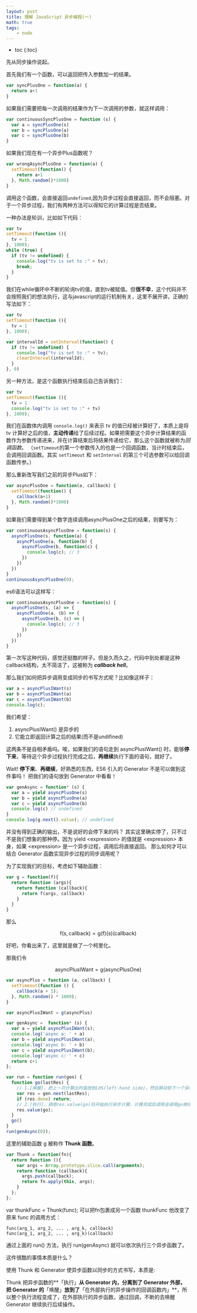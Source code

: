 ```yaml
---
layout: post
title: 理解 JavaScript 异步编程(一)
math: true
tags:
    - node
---
```


* toc
{:toc}

先从同步操作说起。

首先我们有一个函数，可以返回把传入参数加一的结果。

```javascript
var syncPlusOne = function(a) {
  return a+1
}
```

如果我们需要把每一次调用的结果作为下一次调用的参数，就这样调用：

```javascript
var continuousSyncPlusOne = function (s) {
  var a = syncPlusOne(s)
  var b = syncPlusOne(a)
  var c = syncPlusOne(b)
}
```

如果我们现在有一个异步Plus函数呢？

```javascript
var wrongAsyncPlusOne = function(a) {
  setTimeout(function() {
    return a+1
  }, Math.random()*1000)
}
```

调用这个函数，会直接返回`undefined`,因为异步过程会直接返回，而不会阻塞。对于一个异步过程，我们有两种方法可以得知它的计算过程是否结束。

一种办法是轮训，比如如下代码：

```javascript
var tv
setTimeout(function (){
  tv = 1
}, 1000);
while (true) {
  if (tv != undefined) {
    console.log("tv is set to :" + tv);
    break;
  }
}
```

我们在while循环中不断的轮询tv的值，直到tv被赋值。但**很不幸**，这个代码并不会按照我们的想法执行，这与javascript的运行机制有关，这里不展开讲，正确的写法如下：

```javascript
var tv
setTimeout(function (){
  tv = 1
}, 1000);

var intervalId = setInterval(function() {
  if (tv != undefined) {
    console.log("tv is set to :" + tv);
    clearInterval(intervalId);
  }
}, 0)
```

另一种方法，是这个函数执行结束后自己告诉我们：

```javascript
var tv
setTimeout(function (){
  tv = 1
  console.log("tv is set to :" + tv)
}, 1000);
```

我们在函数体内调用 `console.log()` 来表示 tv 的值已经被计算好了，本质上是将 tv 计算好之后的值，**主动传递**给了后续过程。如果把需要这个异步计算结果的函数作为参数传递进来，并在计算结束后将结果传递给它，那么这个函数就被称为*回调函数*。
（`setTimeout`的第一个参数传入的也是一个回调函数，当计时结束后，会调用回调函数。其实 `setTimeout` 和 `setInterval` 的第三个可选参数可以给回调函数传参。）

那么重新改写我们之前的异步Plus如下：

```javascript
var asyncPlusOne = function(a, callback) {
  setTimeout(function() {
    callback(a+1)
  }, Math.random()*1000)
}
```

如果我们需要得到某个数字连续调用asyncPlusOne之后的结果，则要写为：

```javascript
var continuousAsyncPlusOne = function(s) {
  asyncPlusOne(s, function(a) {
    asyncPlusOne(a, function(b) {
      asyncPlusOne(b, function(c) {
        console.log(c); // 3
      })
    })
  })
}
continuousAsyncPlusOne(0);
```

es6语法可以这样写：

```javascript
var continuousAsyncPlusOne = function(s) {
  asyncPlusOne(s, (a) => {
    asyncPlusOne(a, (b) => {
      asyncPlusOne(b, (c) => {
        console.log(c); // 3
      })
    })
  })
}
```

第一次写这种代码，感觉还挺酷的样子。但是久而久之，代码中到处都是这种callback结构，太不简洁了，这被称为 ***callback hell***。

那么我们如何把异步调用变成同步的书写方式呢？比如像这样子：

```javascript
var a = asyncPlusIWant(s)
var b = asyncPlusIWant(a)
var c = asyncPlusIWant(b)
console.log(c);
```

我们希望：

1. asyncPlusIWant() 是异步的
2. 它能立即返回计算之后的结果(而不是undifined)

这两条不是自相矛盾吗。唉，如果我们的语句走到 asyncPlusIWant() 时，能够**停下来**，等待这个异步过程执行完成之后，**再继续**执行下面的语句，就好了。

Wait! **停下来**、**再继续**，好熟悉的东西，ES6 引入的 Generator 不是可以做到这件事吗！
把我们的语句放到 Generator 中看看！

```javascript
var genAsync = function* (s) {
  var a = yield asyncPlusOne(s)
  var b = yield asyncPlusOne(a)
  var c = yield asyncPlusOne(b)
  console.log(c) // undefined
}
console.log(g.next().value); // undefined
```

并没有得到正确的输出，不是说好的会停下来的吗？
其实这里确实停了，只不过不是我们想象的那种停。因为 yield \<expression\> 的值就是 \<expression\> 本身，如果 \<expression\> 是一个异步过程，调用后将直接返回。
那么如何才可以结合 Generator 函数实现异步过程的同步调用呢？

为了实现我们的目标，考虑如下辅助函数：

```javascript
var g = function(f){
  return function (args){
    return function (callback){
      return f(args, callback)
    }
  }
}
```

那么

$$\mathrm{f(s, callback) = g(f)(s)(callback)}$$

好吧，你看出来了，这里就是做了一个柯里化。

那我们令

$$\mathrm{asyncPlusIWant = g(asyncPlusOne)}$$

```javascript
var asyncPlus = function (a, callback) {
  setTimeout(function () {
    callback(a + 1);
  }, Math.random() * 1000);
}

var asyncPlusIWant = g(asyncPlus)

var genAsync =  function* (s) {
  var a = yield asyncPlusIWant(s);
  console.log('async a: ' + a)
  var b = yield asyncPlusIWant(a);
  console.log('async b: ' + b)
  var c = yield asyncPlusIWant(b);
  console.log('async c: ' + c)
  return c+1
};

var run = function run(gen) {
  function go(lastRes) {
    // 1.[唤醒]，把上一次计算出的值放到LHS(left-hand side)，然后移动到下一个异步调用的位置停下来
    var res = gen.next(lastRes);
    if (res.done) return;
    // 2.[执行]，调用res.value(go)将开始执行异步计算，计算完成后调用会调用go继续唤醒generator
    res.value(go);
  }
  go()
}
run(genAsync(0));
```

这里的辅助函数 g 被称作 **Thunk 函数**。

```javascript
var Thunk = function(fn){
  return function (){
    var args = Array.prototype.slice.call(arguments);
    return function (callback){
      args.push(callback);
      return fn.apply(this, args);
    }
  };
};
```

var thunkFunc = Thunk(func); 可以把fn包裹成另一个函数 thunkFunc
他改变了原来 func 的调用方式：

```text
func(arg_1, arg_2, ... , arg_k, callback)
func(arg_1, arg_2, ... , arg_k)(callback)
```

通过上面的 run() 方法，执行 run(genAsync) 就可以依次执行三个异步函数了。

这件很酷的事情本质是什么？

使用 Thunk 和 Generator 使异步函数以同步的方式书写，本质是:

Thunk 把异步函数的**「执行」**从 Generator 内，分离到了 Generator 外部，把 Generator 的**「唤醒」**放到了**「在外部执行的异步操作的回调函数内」**，所以整个执行流程变成了，在外部执行的异步函数，通过回调，不断的去唤醒 Generator 继续执行后续操作。